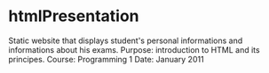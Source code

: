 # htmlPresentation
Static website that displays student's personal informations and informations about his exams.
Purpose: introduction to HTML and its principes.
Course: Programming 1
Date: January 2011
